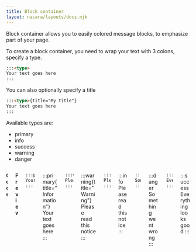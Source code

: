```yaml
---
title: Block container
layout: nacara/layouts/docs.njk
---
```


Block container allows you to easily colored message blocks, to emphasize part of your page.

To create a block container, you need to wrap your text with 3 colons, specify a type.

```md
:::<type>
Your text goes here
:::
```

You can also optionally specify a title

```md
:::<type>{title="My title"}
Your text goes here
:::
```

Available types are:

- primary
- info
- success
- warning
- danger

<div class="columns is-multiline is-mobile">
<div class="column is-6 has-text-centered">

<style>
    /* Mimic primjs added margin so the code and preview are aligned */
    .preview .message {
        margin: 0.5em 0;
    }
</style>

**Code**

</div>
    <div class="column is-6 has-text-centered">

**Preview**

</div>
    <div class="column is-6">

```md
:::primary{title="Information"}
Your text goes here
:::
```

</div>
    <div class="column is-6 preview">

:::primary{title="Information"}
Your text goes here
:::

</div>
    <div class="column is-6">

```md
:::warning{title="Warning"}
Please read this notice
:::
```

</div>
    <div class="column is-6 preview">

:::warning{title="Warning"}
Please read this notice
:::

</div>
<div class="column is-6">

```md
:::info
Please read this notice
:::
```

</div>
    <div class="column is-6 preview">

:::info
Please read this notice
:::

</div>
<div class="column is-6">

```md
:::danger
Something went wrong
:::
```

</div>
    <div class="column is-6 preview">

:::danger
Something went wrong
:::

</div>
<div class="column is-6">

```md
:::success
Everything looks good
:::
```

</div>
    <div class="column is-6 preview">

:::success
Everything looks good
:::

</div>
</div>
